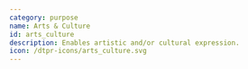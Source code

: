 ```yaml
---
category: purpose
name: Arts & Culture
id: arts_culture
description: Enables artistic and/or cultural expression. 
icon: /dtpr-icons/arts_culture.svg
---
```

